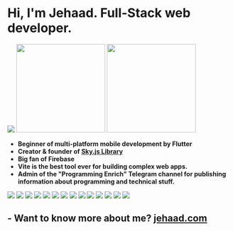 # Hi, I'm Jehaad. Full-Stack web developer.
<img src="https://github-readme-stats.vercel.app/api?username=jehaad1&show_icons=false&theme=dark" /> <img width="200" src="https://assets.safcsp.cloud/programming-languages/jsFiveStars.svg" /> <img width="200" src="https://assets.safcsp.cloud/badges/dart2.png" />

- **Beginner of multi-platform mobile development by Flutter**
- **Creator & founder of [Sky.js Library](https://sky-js.pages.dev)**
- **Big fan of Firebase**
- **Vite is the best tool ever for building complex web apps.**
- **Admin of the "Programming Enrich" Telegram channel for publishing information about programming and technical stuff.**

<img src="https://img.shields.io/badge/javascript-%23323330.svg?style=for-the-badge&logo=javascript&logoColor=%23F7DF1E" /> <img src="https://img.shields.io/badge/typescript-%23007ACC.svg?style=for-the-badge&logo=typescript&logoColor=white" /> <img src="https://img.shields.io/badge/html5-%23E34F26.svg?style=for-the-badge&logo=html5&logoColor=white" /> <img src="https://img.shields.io/badge/css3-%231572B6.svg?style=for-the-badge&logo=css3&logoColor=white)" /> <img src="https://img.shields.io/badge/node.js-6DA55F?style=for-the-badge&logo=node.js&logoColor=white" /> <img src="https://img.shields.io/badge/express.js-%23404d59.svg?style=for-the-badge&logo=express&logoColor=%2361DAFB" /> <img src="https://img.shields.io/badge/Electron-191970?style=for-the-badge&logo=Electron&logoColor=white" /> <img src="https://img.shields.io/badge/Socket.io-black?style=for-the-badge&logo=socket.io&badgeColor=010101" /> <img src="https://img.shields.io/badge/Firebase-039BE5?style=for-the-badge&logo=Firebase&logoColor=white" /> <img src="https://img.shields.io/badge/MongoDB-%234ea94b.svg?style=for-the-badge&logo=mongodb&logoColor=white" /> <img src="https://img.shields.io/badge/vite-%23646CFF.svg?style=for-the-badge&logo=vite&logoColor=white" /> <img src="https://img.shields.io/badge/bootstrap-%23563D7C.svg?style=for-the-badge&logo=bootstrap&logoColor=white" /> <img src="https://img.shields.io/badge/tailwindcss-%2338B2AC.svg?style=for-the-badge&logo=tailwind-css&logoColor=white" /> <img src="https://img.shields.io/badge/figma-%23F24E1E.svg?style=for-the-badge&logo=figma&logoColor=white" />

## - Want to know more about me? <a href="https://jehaad.com" target="_blank">jehaad.com</a>
